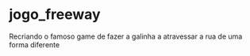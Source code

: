 # jogo_freeway
Recriando o famoso game de fazer a galinha a atravessar a rua de uma forma diferente
